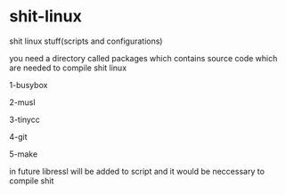 # shit-linux
shit linux stuff(scripts and configurations)


you need a directory called packages which contains source code which are needed to compile shit linux

1-busybox 

2-musl

3-tinycc

4-git

5-make


in future libressl will be added to script and it would be neccessary to compile shit
